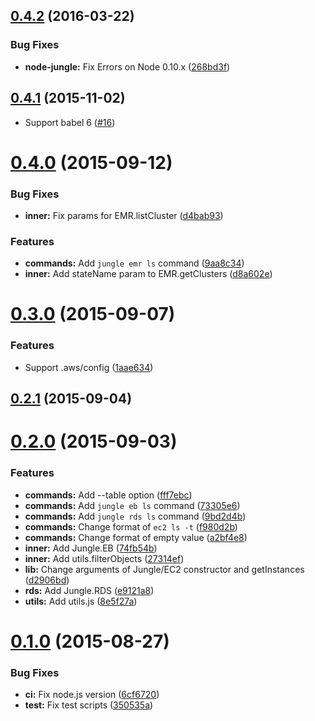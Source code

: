 <a name="0.4.2"></a>
## [0.4.2](https://github.com/moqada/node-jungle/compare/v0.4.1...v0.4.2) (2016-03-22)


### Bug Fixes

* **node-jungle:** Fix Errors on Node 0.10.x ([268bd3f](https://github.com/moqada/node-jungle/commit/268bd3f))



<a name="0.4.1"></a>
## [0.4.1](https://github.com/moqada/node-jungle/compare/v0.4.0...v0.4.1) (2015-11-02)


* Support babel 6 ([#16](https://github.com/moqada/node-jungle/pull/16))



<a name="0.4.0"></a>
# [0.4.0](https://github.com/moqada/node-jungle/compare/v0.3.0...v0.4.0) (2015-09-12)


### Bug Fixes

* **inner:** Fix params for EMR.listCluster ([d4bab93](https://github.com/moqada/node-jungle/commit/d4bab93))

### Features

* **commands:** Add `jungle emr ls` command ([9aa8c34](https://github.com/moqada/node-jungle/commit/9aa8c34))
* **inner:** Add stateName param to EMR.getClusters ([d8a602e](https://github.com/moqada/node-jungle/commit/d8a602e))



<a name="0.3.0"></a>
# [0.3.0](https://github.com/moqada/node-jungle/compare/v0.2.1...v0.3.0) (2015-09-07)


### Features

* Support .aws/config ([1aae634](https://github.com/moqada/node-jungle/commit/1aae634))



<a name="0.2.1"></a>
## [0.2.1](https://github.com/moqada/node-jungle/compare/v0.2.0...v0.2.1) (2015-09-04)




<a name="0.2.0"></a>
# [0.2.0](https://github.com/moqada/node-jungle/compare/v0.1.0...v0.2.0) (2015-09-03)


### Features

* **commands:** Add --table option ([fff7ebc](https://github.com/moqada/node-jungle/commit/fff7ebc))
* **commands:** Add `jungle eb ls` command ([73305e6](https://github.com/moqada/node-jungle/commit/73305e6))
* **commands:** Add `jungle rds ls` command ([9bd2d4b](https://github.com/moqada/node-jungle/commit/9bd2d4b))
* **commands:** Change format of `ec2 ls -t` ([f980d2b](https://github.com/moqada/node-jungle/commit/f980d2b))
* **commands:** Change format of empty value ([a2bf4e8](https://github.com/moqada/node-jungle/commit/a2bf4e8))
* **inner:** Add Jungle.EB ([74fb54b](https://github.com/moqada/node-jungle/commit/74fb54b))
* **inner:** Add utils.filterObjects ([27314ef](https://github.com/moqada/node-jungle/commit/27314ef))
* **lib:** Change arguments of Jungle/EC2 constructor and getInstances ([d2906bd](https://github.com/moqada/node-jungle/commit/d2906bd))
* **rds:** Add Jungle.RDS ([e9121a8](https://github.com/moqada/node-jungle/commit/e9121a8))
* **utils:** Add utils.js ([8e5f27a](https://github.com/moqada/node-jungle/commit/8e5f27a))



<a name="0.1.0"></a>
# [0.1.0](https://github.com/moqada/node-jungle/compare/6cf6720...v0.1.0) (2015-08-27)


### Bug Fixes

* **ci:** Fix node.js version ([6cf6720](https://github.com/moqada/node-jungle/commit/6cf6720))
* **test:** Fix test scripts ([350535a](https://github.com/moqada/node-jungle/commit/350535a))




